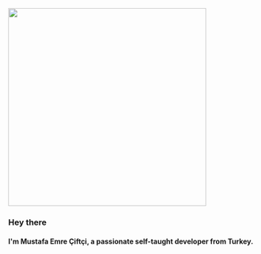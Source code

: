 <div>
  <img align: "left" width="400" height="400" style="background-color: transparent;" src="https://user-images.githubusercontent.com/60289215/143677417-440c91df-3644-4bde-9d14-4cf61d0ac411.gif"/>
  
  <h3>Hey there</h3>
  <h4>I'm Mustafa Emre Çiftçi, a passionate self-taught developer from Turkey. </h4>
</div>
